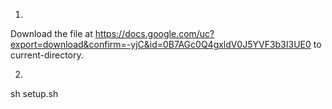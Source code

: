 1)
Download the file at https://docs.google.com/uc?export=download&confirm=-yjC&id=0B7AGc0Q4gxldV0J5YVF3b3I3UE0 to current-directory.

2)
sh setup.sh
